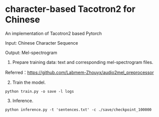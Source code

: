 # character-based Tacotron2 for Chinese
An implementation of Tacotron2 based Pytorch

Input: Chinese Character Sequence

Output: Mel-spectrogram

1. Prepare training data: text and corresponding mel-spectrogram files.

Referred：https://github.com/Labmem-Zhouyx/audio2mel_preprocessor

2. Train the model.

`python train.py -o save -l logs`

3. Inference.

 `python inference.py -t 'sentences.txt' -c ./save/checkpoint_100000`


